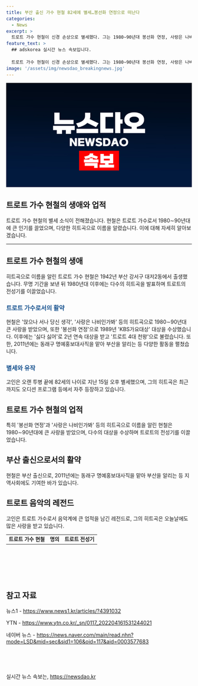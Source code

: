 ```yaml
---
title: 부산 출신 가수 현철 82세에 별세…봉선화 연정으로 떠난다
categories:
  - News
excerpt: >
  트로트 가수 현철이 신경 손상으로 별세했다. 그는 1980∼90년대 봉선화 연정, 사랑은 나비인가봐 등의 히트곡으로 큰 인기를 얻었고, 1989년 KBS가요대상 대상을 수상했다. 지난 15일 오후 82세의 나이로 별세한 현철은 투병 중이었으며, 2018년 건강 이상으로 가수 활동을 중단했다. 1942년 부산 출생, 대저중학교, 부산동성고등학교, 동아대를 졸업한 그는 트로트 4대 천왕으로 알려졌으며, 현재도 그의 노래는 오디션 프로그램에서 자주 소개된다.
feature_text: >
  ## adskorea 실시간 뉴스 속보입니다.

  트로트 가수 현철이 신경 손상으로 별세했다. 그는 1980∼90년대 봉선화 연정, 사랑은 나비인가봐 등의 히트곡으로 큰 인기를 얻었고, 1989년 KBS가요대상 대상을 수상했다. 지난 15일 오후 82세의 나이로 별세한 현철은 투병 중이었으며, 2018년 건강 이상으로 가수 활동을 중단했다. 1942년 부산 출생, 대저중학교, 부산동성고등학교, 동아대를 졸업한 그는 트로트 4대 천왕으로 알려졌으며, 현재도 그의 노래는 오디션 프로그램에서 자주 소개된다.
image: '/assets/img/newsdao_breakingnews.jpg'
---
```


<p><img src="/assets/img/newsdao_breakingnews.jpg" alt="adskorea 속보" /></p>

<h2 data-ke-size="size26">트로트 가수 현철의 생애와 업적</h2>

<p data-ke-size="size16">트로트 가수 현철의 별세 소식이 전해졌습니다. 현철은 트로트 가수로서 1980∼90년대에 큰 인기를 끌었으며, 다양한 히트곡으로 이름을 알렸습니다. 이에 대해 자세히 알아보겠습니다.</p>

<hr>

<h2 data-ke-size="size26">트로트 가수 현철의 생애</h2>

<p data-ke-size="size16">히트곡으로 이름을 알린 트로트 가수 현철은 1942년 부산 강서구 대저2동에서 출생했습니다. 무명 기간을 보낸 뒤 1980년대 이후에는 다수의 히트곡을 발표하며 트로트의 전성기를 이끌었습니다. </p>

<h3><b><span style="color: #1a5490;">트로트 가수로서의 활약</span></b></h3>

<p data-ke-size="size16">현철은 '앉으나 서나 당신 생각', '사랑은 나비인가봐' 등의 히트곡으로 1980∼90년대 큰 사랑을 받았으며, 또한 '봉선화 연정'으로 1989년 'KBS가요대상' 대상을 수상했습니다. 이후에는 '싫다 싫어'로 2년 연속 대상을 받고 '트로트 4대 천왕'으로 불렸습니다. 또한, 2011년에는 동래구 명예홍보대사직을 맡아 부산을 알리는 등 다양한 활동을 펼쳤습니다.</p>

<h3><b><span style="color: #1a5490;">별세와 유작</span></b></h3>

<p data-ke-size="size16">고인은 오랜 투병 끝에 82세의 나이로 지난 15일 오후 별세했으며, 그의 히트곡은 최근까지도 오디션 프로그램 등에서 자주 등장하고 있습니다.</p>

<h2 data-ke-size="size26">트로트 가수 현철의 업적</h2>

<p data-ke-size="size16">특히 '봉선화 연정'과 '사랑은 나비인가봐' 등의 히트곡으로 이름을 알린 현철은 1980∼90년대에 큰 사랑을 받았으며, 다수의 대상을 수상하며 트로트의 전성기를 이끌었습니다.</p>

<h2 data-ke-size="size26">부산 출신으로서의 활약</h2>

<p data-ke-size="size16">현철은 부산 출신으로, 2011년에는 동래구 명예홍보대사직을 맡아 부산을 알리는 등 지역사회에도 기여한 바가 있습니다.</p>

<h2 data-ke-size="size26">트로트 음악의 레전드</h2>

<p data-ke-size="size16">고인은 트로트 가수로서 음악계에 큰 업적을 남긴 레전드로, 그의 히트곡은 오늘날에도 많은 사랑을 받고 있습니다.</p>

<table>
    <tbody>
        <tr>
            <td style="text-align: center; height: 17px;"><b>트로트 가수 현철</b></td>
            <td style="text-align: center; height: 17px;"><b>명의</b></td>
            <td style="text-align: center; height: 17px;"><b>트로트 전성기</b></td>
        </tr>
    </tbody>
</table>

<p data-ke-size="size16">&nbsp;</p>

<p data-ke-size="size16">&nbsp;</p>

<p data-ke-size="size16">&nbsp;</p>

<h2 data-ke-size="size26">참고 자료</h2>

<p data-ke-size="size16">뉴스1 - <a href="https://www.news1.kr/articles/?4391032" target="_blank">https://www.news1.kr/articles/?4391032</a></p>

<p data-ke-size="size16">YTN - <a href="https://www.ytn.co.kr/_sn/0117_202204161531244021" target="_blank">https://www.ytn.co.kr/_sn/0117_202204161531244021</a></p>

<p data-ke-size="size16">네이버 뉴스 - <a href="https://news.naver.com/main/read.nhn?mode=LSD&mid=sec&sid1=106&oid=117&aid=0003577683" target="_blank">https://news.naver.com/main/read.nhn?mode=LSD&mid=sec&sid1=106&oid=117&aid=0003577683</a></p>

<p data-ke-size="size16">&nbsp;</p>

<p data-ke-size="size16">&nbsp;</p>
실시간 뉴스 속보는, <a href="https://newsdao.kr" rel="dofollow">https://newsdao.kr</a>


